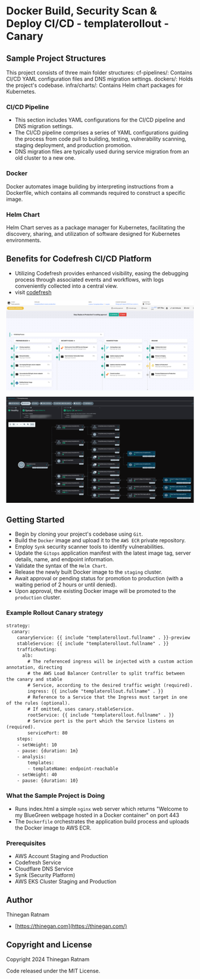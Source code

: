 # Docker Build, Security Scan & Deploy CI/CD - templaterollout - Canary

## Sample Project Structures
This project consists of three main folder structures:
cf-pipelines/: Contains CI/CD YAML configuration files and DNS migration settings.
dockers/: Holds the project's codebase.
infra/charts/: Contains Helm chart packages for Kubernetes.

### CI/CD Pipeline
- This section includes YAML configurations for the CI/CD pipeline and DNS migration settings.
- The CI/CD pipeline comprises a series of YAML configurations guiding the process from code pull to building, testing, vulnerability scanning, staging deployment, and production promotion.
- DNS migration files are typically used during service migration from an old cluster to a new one.

### Docker
Docker automates image building by interpreting instructions from a Dockerfile, which contains all commands required to construct a specific image.

### Helm Chart
Helm Chart serves as a package manager for Kubernetes, facilitating the discovery, sharing, and utilization of software designed for Kubernetes environments.

## Benefits for Codefresh CI/CD Platform
- Utilizing Codefresh provides enhanced visibility, easing the debugging process through associated events and workflows, with logs conveniently collected into a central view.
- visit [codefresh](https://codefresh.io/)

![codefresh-pipeline](images/codefresh_pipeline_templaterollout_canary.png)

![codefresh-pipeline](images/argo_pipeline_templaterollout_canary.png)

## Getting Started
- Begin by cloning your project's codebase using `Git`.
- Build the `Docker` image and upload it to the `AWS ECR` private repository.
- Employ `Synk` security scanner tools to identify vulnerabilities.
- Update the `Gitops` application manifest with the latest image tag, server details, name, and endpoint information.
- Validate the syntax of the `Helm Chart`.
- Release the newly built Docker image to the `staging` cluster.
- Await approval or pending status for promotion to production (with a waiting period of 2 hours or until denied).
- Upon approval, the existing Docker image will be promoted to the `production` cluster.

### Example Rollout Canary strategy
```hcl
strategy:
  canary:
    canaryService: {{ include "templaterollout.fullname" . }}-preview
    stableService: {{ include "templaterollout.fullname" . }}
    trafficRouting:
      alb:
        # The referenced ingress will be injected with a custom action annotation, directing
        # the AWS Load Balancer Controller to split traffic between the canary and stable
        # Service, according to the desired traffic weight (required).
        ingress: {{ include "templaterollout.fullname" . }}
        # Reference to a Service that the Ingress must target in one of the rules (optional).
        # If omitted, uses canary.stableService.
        rootService: {{ include "templaterollout.fullname" . }}
        # Service port is the port which the Service listens on (required).
        servicePort: 80
    steps:
    - setWeight: 10
    - pause: {duration: 1m}
    - analysis:
        templates:
        - templateName: endpoint-reachable
    - setWeight: 40
    - pause: {duration: 10}
```

### What the Sample Project is Doing
- Runs index.html a simple `nginx` web server which returns "Welcome to my BlueGreen webpage hosted in a Docker container" on port 443
- The `Dockerfile` orchestrates the application build process and uploads the Docker image to AWS ECR.

### Prerequisites
- AWS Account Staging and Production
- Codefresh Service
- Cloudflare DNS  Service
- Synk (Security Platform)
- AWS EKS Cluster Staging and Production


## Author
Thinegan Ratnam
 - [https://thinegan.com](https://thinegan.com/)

## Copyright and License
Copyright 2024 Thinegan Ratnam

Code released under the MIT License.
